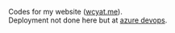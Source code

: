 Codes for my website ([wcyat.me](https://wcyat.me)). <br/>
Deployment not done here but at [azure devops](https://dev.azure.com/wongchunyat/_git/wcyat.me).
